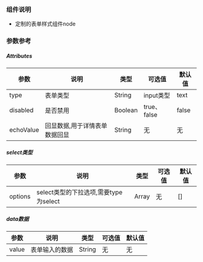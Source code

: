 ### 组件说明
- 定制的表单样式组件node
### 参数参考
##### Attributes
 参数 | 说明 | 类型 | 可选值 | 默认值
 -----|-----|-----|------|-----
type | 表单类型 | String | input类型 | text
disabled | 是否禁用 | Boolean | true、false | false
echoValue | 回显数据,用于详情表单数据回显 | String | 无 | 无

##### select类型
 参数 | 说明 | 类型 | 可选值 | 默认值
 -----|-----|-----|------|-----
options | select类型的下拉选项,需要type为select | Array | 无 | []

##### data数据
 参数 | 说明 | 类型 | 可选值 | 默认值
 -----|-----|-----|------|-----
 value | 表单输入的数据 | String | 无 | 无